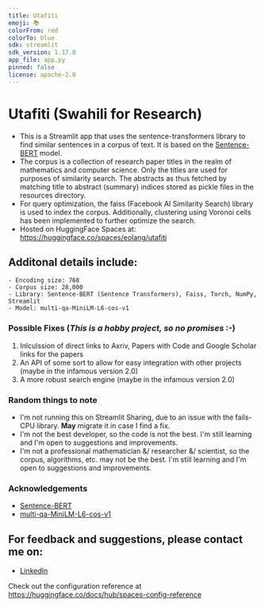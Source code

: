 ```yaml
---
title: Utafiti
emoji: 📚
colorFrom: red
colorTo: blue
sdk: streamlit
sdk_version: 1.17.0
app_file: app.py
pinned: false
license: apache-2.0
---
```



# Utafiti (Swahili for Research)

- This is a Streamlit app that uses the sentence-transformers library to find similar sentences in a corpus of text. It is based on the [Sentence-BERT](https://www.sbert.net/) model.
- The corpus is a collection of research paper titles in the realm of mathematics and computer science. Only the titles are used for purposes of similarity search. The abstracts as thus fetched by matching title to abstract (summary) indices stored as pickle files in the resources directory.
- For query optimization, the faiss (Facebook AI Similarity Search) library is used to index the corpus. Additionally, clustering using Voronoi cells has been implemented to further optimize the search.
- Hosted on HuggingFace Spaces at: https://huggingface.co/spaces/eolang/utafiti

## Additonal details include:
    - Encoding size: 768
    - Corpus size: 28,000
    - Library: Sentence-BERT (Sentence Transformers), Faiss, Torch, NumPy, Streamlit
    - Model: multi-qa-MiniLM-L6-cos-v1

### Possible Fixes (*This is a hobby project, so no promises* :-)
1. Inlculssion of direct links to Axriv, Papers with Code and Google Scholar links for the papers
2. An API of some sort to allow for easy integration with other projects (maybe in the infamous version 2.0)
3. A more robust search engine (maybe in the infamous version 2.0)


### Random things to note
- I'm not running this on Streamlit Sharing, due to an issue with the fails-CPU library. **May** migrate it in case I find a fix.
- I'm not the best developer, so the code is not the best. I'm still learning and I'm open to suggestions and improvements.
- I'm not a professional mathematician &/ researcher &/ scientist, so the corpus, algorithms, etc. may not be the best. I'm still learning and I'm open to suggestions and improvements.

### Acknowledgements
- [Sentence-BERT](https://www.sbert.net/)
- [multi-qa-MiniLM-L6-cos-v1]((https://huggingface.co/sentence-transformers/multi-qa-MiniLM-L6-cos-v1))


## For feedback and suggestions, please contact me on:
- [LinkedIn](https://www.linkedin.com/in/eolang/)

Check out the configuration reference at https://huggingface.co/docs/hub/spaces-config-reference